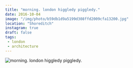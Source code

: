 ```yaml
---
title: "morning. london higgledy piggledy."
date: 2016-10-04
image: "/img/photo/b59db1d9a5199d308ffd2009cfa13200.jpg"
location: "Shoreditch"
instagram: true
draft: false
tags:
 - london
 - architecture
---
```


![morning. london higgledy piggledy.](/img/photo/b59db1d9a5199d308ffd2009cfa13200.jpg)
